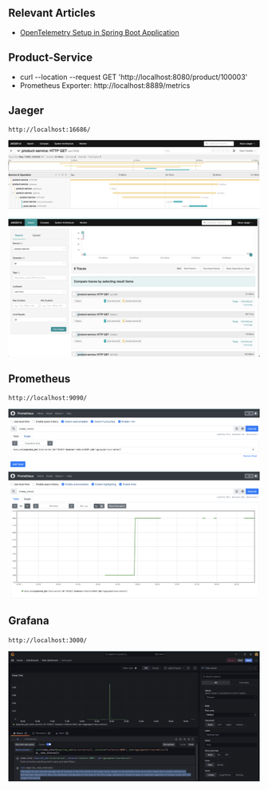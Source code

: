 ## Relevant Articles
- [OpenTelemetry Setup in Spring Boot Application](https://www.baeldung.com/spring-boot-opentelemetry-setup)

## Product-Service
* curl --location --request GET 'http://localhost:8080/product/100003'
* Prometheus Exporter: http://localhost:8889/metrics

## Jaeger
```
http://localhost:16686/
```
![image info](./assets/jaeger.png)
![image info](./assets/jaeger-2.png)

## Prometheus
```
http://localhost:9090/
```
![image info](./assets/prometheus.png)
![image info](./assets/prometheus-2.png)

## Grafana
```
http://localhost:3000/
```
![image info](./assets/grafana.png)
